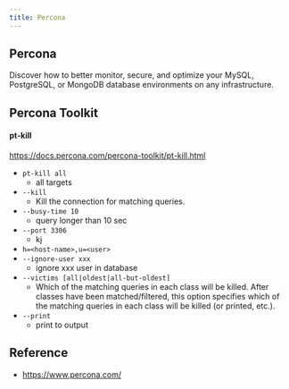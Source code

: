 ```yaml
---
title: Percona
---
```


## Percona
Discover how to better monitor, secure, and optimize your MySQL, PostgreSQL, or MongoDB database environments on any infrastructure.

## Percona Toolkit


#### pt-kill
https://docs.percona.com/percona-toolkit/pt-kill.html


- `pt-kill all`
    - all targets
- `--kill`
    - Kill the connection for matching queries.
- `--busy-time 10`
    - query longer than 10 sec
- `--port 3306`
    - kj
- `h=<host-name>,u=<user>`
- `--ignore-user xxx`
    - ignore xxx user in database
- `--victims [all|oldest|all-but-oldest]`
    - Which of the matching queries in each class will be killed. After classes have been matched/filtered, this option specifies which of the matching queries in each class will be killed (or printed, etc.).
- `--print`
    - print to output

## Reference
- https://www.percona.com/
